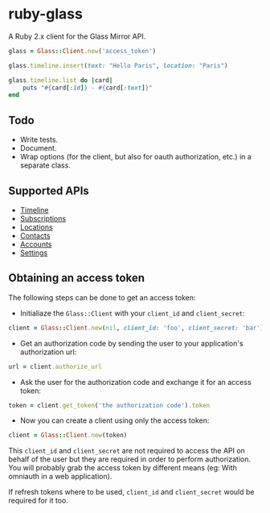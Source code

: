 # ruby-glass

A Ruby 2.x client for the Glass Mirror API.

```ruby
glass = Glass::Client.new('access_token')

glass.timeline.insert(text: "Hello Paris", location: "Paris")

glass.timeline.list do |card|
	puts "#{card[:id]} - #{card[:text]}"
end
```

## Todo

- Write tests.
- Document.
- Wrap options (for the client, but also for oauth authorization, etc.) in a separate class.

## Supported APIs

- [Timeline](https://developers.google.com/glass/v1/reference/timeline)
- [Subscriptions](https://developers.google.com/glass/v1/reference/subscriptions)
- [Locations](https://developers.google.com/glass/v1/reference/locations)
- [Contacts](https://developers.google.com/glass/v1/reference/contacts)
- [Accounts](https://developers.google.com/glass/v1/reference/accounts)
- [Settings](https://developers.google.com/glass/v1/reference/settings)

## Obtaining an access token

The following steps can be done to get an access token:

- Initialiaze the `Glass::Client` with your `client_id` and `client_secret`:

```ruby
client = Glass::Client.new(nil, client_id: 'foo', client_secret: 'bar')
```

- Get an authorization code by sending the user to your application's authorization url:

```ruby
url = client.authorize_url
```

- Ask the user for the authorization code and exchange it for an access token:

```ruby
token = client.get_token('the authorization code').token
```

- Now you can create a client using only the access token:

```ruby
client = Glass::Client.new(token)
```

This `client_id` and `client_secret` are not required to access the API on behalf of the user but they are required in order to perform authorization. You will probably grab the access token by different means (eg: With omniauth in a web application). 

If refresh tokens where to be used, `client_id` and `client_secret` would be required for it too.

